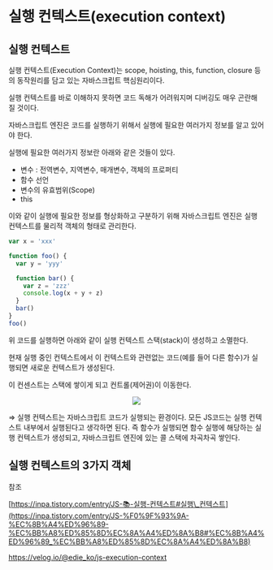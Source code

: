 # 실행 컨텍스트(execution context)

## 실행 컨텍스트

실행 컨텍스트(Execution Context)는 scope, hoisting, this, function, closure 등의 동작원리를 담고 있는 자바스크립트 핵심원리이다.

실행 컨텍스트를 바로 이해하지 못하면 코드 독해가 어려워지며 디버깅도 매우 곤란해 질 것이다.

자바스크립트 엔진은 코드를 실행하기 위해서 실행에 필요한 여러가지 정보를 알고 있어야 한다.

실행에 필요한 여러가지 정보란 아래와 같은 것들이 있다.

- 변수 : 전역변수, 지역변수, 매개변수, 객체의 프로퍼티
- 함수 선언
- 변수의 유효범위(Scope)
- this

이와 같이 실행에 필요한 정보를 형상화하고 구분하기 위해 자바스크립트 엔진은 실행 컨텍스트를 물리적 객체의 형태로 관리한다.

```jsx
var x = 'xxx'

function foo() {
  var y = 'yyy'

  function bar() {
    var z = 'zzz'
    console.log(x + y + z)
  }
  bar()
}
foo()
```

위 코드를 실행하면 아래와 같이 실행 컨텍스트 스택(stack)이 생성하고 소멸한다.

현재 실행 중인 컨텍스트에서 이 컨텍스트와 관련없는 코드(예를 들어 다른 함수)가 실행되면 새로운 컨텍스트가 생성된다.

이 컨센스트는 스택에 쌓이게 되고 컨트롤(제어권)이 이동한다.

<p align="center">
<img src="../../images/javascript/execution-context-1.png width="600">
</p>

⇒ 실행 컨텍스트는 자바스크립트 코드가 실행되는 환경이다. 모든 JS코드는 실행 컨텍스트 내부에서 실행된다고 생각하면 된다. 즉 함수가 실행되면 함수 실행에 해당하는 실행 컨텍스트가 생성되고, 자바스크립트 엔진에 있는 콜 스택에 차곡차곡 쌓인다.

## 실행 컨텍스트의 3가지 객체

참조

[https://inpa.tistory.com/entry/JS-📚-실행-컨텍스트#실행\_컨텍스트](https://inpa.tistory.com/entry/JS-%F0%9F%93%9A-%EC%8B%A4%ED%96%89-%EC%BB%A8%ED%85%8D%EC%8A%A4%ED%8A%B8#%EC%8B%A4%ED%96%89_%EC%BB%A8%ED%85%8D%EC%8A%A4%ED%8A%B8)

https://velog.io/@edie_ko/js-execution-context
